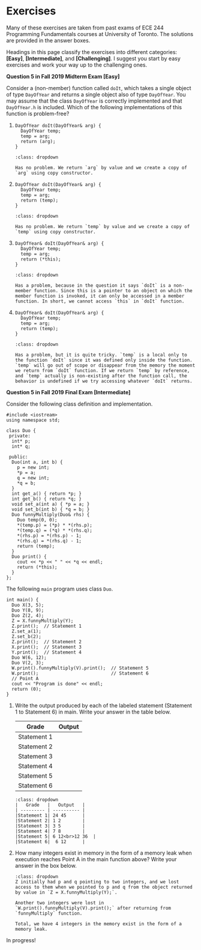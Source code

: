 # Exercises

Many of these exercises are taken from past exams of ECE 244 Programming Fundamentals courses at University of Toronto. The solutions are provided in the answer boxes.

Headings in this page classify the exercises into different categories: **[Easy]**, **[Intermediate]**, and **[Challenging]**. I suggest you start by easy exercises and work your way up to the challenging ones.

**Question 5 in Fall 2019 Midterm Exam [Easy]**

Consider a (non-member) function called `doIt`, which takes a single object of type `DayOfYear` and returns a single object also of type `DayOfYear`. You may assume that the class `DayOfYear` is correctly implemented and that `DayOfYear.h` is included. Which of the
following implementations of this function is problem-free? 

1.
    ```{code-block} cpp
    DayOfYear doIt(DayOfYear& arg) {
      DayOfYear temp;
      temp = arg;
      return (arg);
    }
    ```

    ```{admonition} Answer
    :class: dropdown

    Has no problem. We return `arg` by value and we create a copy of `arg` using copy constructor.

    ```

2.
    ```{code-block} cpp
    DayOfYear doIt(DayOfYear& arg) {
      DayOfYear temp;
      temp = arg;
      return (temp);
    }
    ```

    ```{admonition} Answer
    :class: dropdown

    Has no problem. We return `temp` by value and we create a copy of `temp` using copy constructor.

    ```

3. 
    ```{code-block} cpp
    DayOfYear& doIt(DayOfYear& arg) {
      DayOfYear temp;
      temp = arg;
      return (*this);
    }
    ```

    ```{admonition} Answer
    :class: dropdown

    Has a problem, because in the question it says `doIt` is a non-member function. Since this is a pointer to an object on which the member function is invoked, it can only be accessed in a member function. In short, we cannot access `this` in `doIt` function.
    ```

4. 
    ```{code-block} cpp
    DayOfYear& doIt(DayOfYear& arg) {
      DayOfYear temp;
      temp = arg;
      return (temp);
    }
    ```

    ```{admonition} Answer
    :class: dropdown

    Has a problem, but it is quite tricky. `temp` is a local only to the function `doIt` since it was defined only inside the function. `temp` will go out of scope or disappear from the memory the moment we return from `doIt` function. If we return `temp` by reference, and `temp` actually is non-existing after the function call, the behavior is undefined if we try accessing whatever `doIt` returns.

    ```

**Question 5 in Fall 2019 Final Exam [Intermediate]**

Consider the following class definition and implementation.

```{code-block} cpp
#include <iostream>
using namespace std;

class Duo {
 private:
  int* p;
  int* q;

 public:
  Duo(int a, int b) {
    p = new int;
    *p = a;
    q = new int;
    *q = b;
  }
  int get_a() { return *p; }
  int get_b() { return *q; }
  void set_a(int a) { *p = a; }
  void set_b(int b) { *q = b; }
  Duo funnyMultiply(Duo& rhs) {
    Duo temp(0, 0);
    *(temp.p) = (*p) * *(rhs.p);
    *(temp.q) = (*q) * *(rhs.q);
    *(rhs.p) = *(rhs.p) - 1;
    *(rhs.q) = *(rhs.q) - 1;
    return (temp);
  }
  Duo print() {
    cout << *p << " " << *q << endl;
    return (*this);
  }
};
```

The following `main` program uses class `Duo`.

```{code-block} cpp
int main() {
  Duo X(3, 5);
  Duo Y(8, 9);
  Duo Z(2, 4);
  Z = X.funnyMultiply(Y);
  Z.print();  // Statement 1
  Z.set_a(1);
  Z.set_b(2);
  Z.print();  // Statement 2
  X.print();  // Statement 3
  Y.print();  // Statement 4
  Duo W(6, 12);
  Duo V(2, 3);
  W.print().funnyMultiply(V).print();  // Statement 5
  W.print();                           // Statement 6
  // Point A
  cout << "Program is done" << endl;
  return (0);
}
```

1. Write the output produced by each of the labeled statement (Statement 1 to
Statement 6) in main. Write your answer in the table below.

    |   Grade   |   Output   |
    | --------- | ---------- |
    |Statement 1|            |
    |Statement 2|            |
    |Statement 3|            |
    |Statement 4|            |
    |Statement 5|            |
    |Statement 6|            |

    ```{admonition} Answer
    :class: dropdown
    |   Grade   |   Output   |
    | --------- | ---------- |
    |Statement 1| 24 45      |
    |Statement 2| 1 2        |
    |Statement 3| 3 5        |
    |Statement 4| 7 8        |
    |Statement 5| 6 12<br>12 36  |
    |Statement 6|  6 12      |
    ```

2. How many integers exist in memory in the form of a memory leak when execution
reaches Point A in the main function above? Write your answer in the box below.

    ```{admonition} Answer
    :class: dropdown
    Z initially had p and q pointing to two integers, and we lost access to them when we pointed to p and q from the object returned by value in `Z = X.funnyMultiply(Y);`.

    Another two integers were lost in `W.print().funnyMultiply(V).print();` after returning from `funnyMultiply` function. 

    Total, we have 4 integers in the memory exist in the form of a memory leak. 
    ```

In progress!